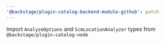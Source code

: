 ```yaml
---
'@backstage/plugin-catalog-backend-module-github': patch
---
```


Import `AnalyzeOptions` and `ScmLocationAnalyzer` types from `@backstage/plugin-catalog-node`
